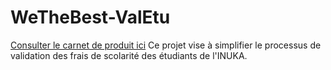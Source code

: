 # WeTheBest-ValEtu
[Consulter le carnet de produit ici](http://waffle.io/Tescar/WeTheBest-ValEtu)
Ce projet vise à simplifier le processus de validation des frais de scolarité des étudiants de l'INUKA.
